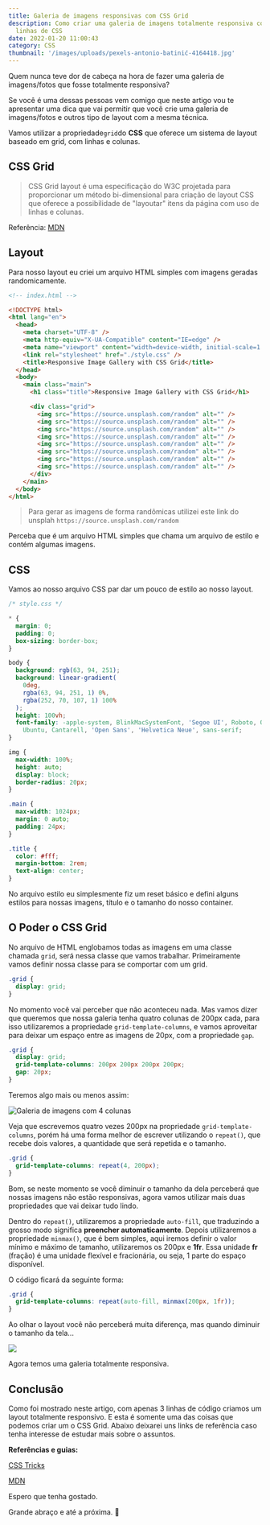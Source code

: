 ```yaml
---
title: Galeria de imagens responsivas com CSS Grid
description: Como criar uma galeria de imagens totalmente responsiva com poucas
  linhas de CSS
date: 2022-01-20 11:00:43
category: CSS
thumbnail: '/images/uploads/pexels-antonio-batinić-4164418.jpg'
---
```

Quem nunca teve dor de cabeça na hora de fazer uma galeria de imagens/fotos que fosse totalmente responsiva?

Se você é uma dessas pessoas vem comigo que neste artigo vou te apresentar uma dica que vai permitir que você  crie uma galeria de imagens/fotos e outros tipo de layout com a mesma técnica.

Vamos utilizar a propriedade`grid`do **CSS** que oferece um sistema de layout baseado em grid, com linhas e colunas.

## CSS Grid

> CSS Grid layout é uma especificação do W3C projetada para proporcionar um método bi-dimensional para criação de layout CSS que oferece a possibilidade de "layoutar" itens da página com uso de linhas e colunas.

Referência: [MDN](https://developer.mozilla.org/pt-BR/docs/Web/CSS/CSS_Grid_Layout)



## Layout

Para nosso layout eu criei um arquivo HTML simples com imagens geradas randomicamente.

```html
<!-- index.html -->

<!DOCTYPE html>
<html lang="en">
  <head>
    <meta charset="UTF-8" />
    <meta http-equiv="X-UA-Compatible" content="IE=edge" />
    <meta name="viewport" content="width=device-width, initial-scale=1.0" />
    <link rel="stylesheet" href="./style.css" />
    <title>Responsive Image Gallery with CSS Grid</title>
  </head>
  <body>
    <main class="main">
      <h1 class="title">Responsive Image Gallery with CSS Grid</h1>

      <div class="grid">
        <img src="https://source.unsplash.com/random" alt="" />
        <img src="https://source.unsplash.com/random" alt="" />
        <img src="https://source.unsplash.com/random" alt="" />
        <img src="https://source.unsplash.com/random" alt="" />
        <img src="https://source.unsplash.com/random" alt="" />
        <img src="https://source.unsplash.com/random" alt="" />
        <img src="https://source.unsplash.com/random" alt="" />
        <img src="https://source.unsplash.com/random" alt="" />
      </div>
    </main>
  </body>
</html>

```

> Para gerar as imagens de forma randômicas utilizei este link do unsplah `https://source.unsplash.com/random`

Perceba que é um arquivo HTML simples que chama um arquivo de estilo e contém algumas imagens.



## CSS

Vamos ao nosso arquivo CSS par dar um pouco de estilo ao nosso layout.

```css
/* style.css */

* {
  margin: 0;
  padding: 0;
  box-sizing: border-box;
}

body {
  background: rgb(63, 94, 251);
  background: linear-gradient(
    0deg,
    rgba(63, 94, 251, 1) 0%,
    rgba(252, 70, 107, 1) 100%
  );
  height: 100vh;
  font-family: -apple-system, BlinkMacSystemFont, 'Segoe UI', Roboto, Oxygen,
    Ubuntu, Cantarell, 'Open Sans', 'Helvetica Neue', sans-serif;
}

img {
  max-width: 100%;
  height: auto;
  display: block;
  border-radius: 20px;
}

.main {
  max-width: 1024px;
  margin: 0 auto;
  padding: 24px;
}

.title {
  color: #fff;
  margin-bottom: 2rem;
  text-align: center;
}

```

No arquivo estilo eu simplesmente fiz um reset básico e defini alguns estilos para nossas imagens, título e o tamanho do nosso container.



## O Poder o CSS Grid

No arquivo de HTML englobamos todas as imagens em uma classe chamada `grid`, será nessa classe que vamos trabalhar. Primeiramente vamos definir nossa classe para se comportar com um grid.

```css
.grid {
  display: grid;
}
```

No momento você vai perceber que não aconteceu nada. Mas vamos dizer que queremos que nossa galeria tenha  quatro colunas de 200px cada, para isso utilizaremos a propriedade `grid-template-columns`, e vamos aproveitar para deixar um espaço entre as imagens de 20px, com a propriedade `gap`.



```css
.grid {
  display: grid;
  grid-template-columns: 200px 200px 200px 200px;
  gap: 20px;
}
```

Teremos algo mais ou menos assim:

![Galeria de imagens com 4 colunas](images/image1.jpg "Galeria de imagens com 4 colunas")

Veja que escrevemos quatro vezes 200px na propriedade `grid-template-columns`, porém há uma forma melhor de escrever utilizando o `repeat()`, que recebe dois valores, a quantidade que será repetida e o tamanho.

```css
.grid {
  grid-template-columns: repeat(4, 200px);
}
```

Bom, se neste momento se você diminuir o tamanho da dela perceberá que nossas imagens não estão responsivas, agora vamos utilizar mais duas propriedades que vai deixar tudo lindo.

Dentro do `repeat()`, utilizaremos a propriedade `auto-fill`, que traduzindo a grosso modo significa **preencher automaticamente**. Depois utilizaremos a propriedade `minmax()`, que é bem simples, aqui iremos definir o valor mínimo e máximo de tamanho, utilizaremos os 200px e **1fr**. Essa unidade **fr** (fração) é uma unidade flexível e fracionária, ou seja, 1 parte do espaço disponível.

O código ficará da seguinte forma:

```css
.grid {
  grid-template-columns: repeat(auto-fill, minmax(200px, 1fr));
}
```

Ao olhar o layout você não perceberá muita diferença, mas quando diminuir o tamanho da tela...



<!--StartFragment-->

![](https://i.giphy.com/media/aaxc7FnVbZDJ653ch9/giphy-downsized-large.gif)

<!--EndFragment-->

Agora temos uma galeria totalmente responsiva.



## Conclusão

Como foi mostrado neste artigo, com apenas 3 linhas de código criamos um layout totalmente responsivo. E esta é somente uma das coisas que podemos criar um o CSS Grid. Abaixo deixarei uns links de referência caso tenha interesse de estudar mais sobre o assuntos.

**Referências e guias:**

[CSS Tricks](https://css-tricks.com/snippets/css/complete-guide-grid/)

[MDN](https://developer.mozilla.org/pt-BR/docs/Web/CSS/grid)



Espero que tenha gostado.

Grande abraço e até a próxima. 🤘

